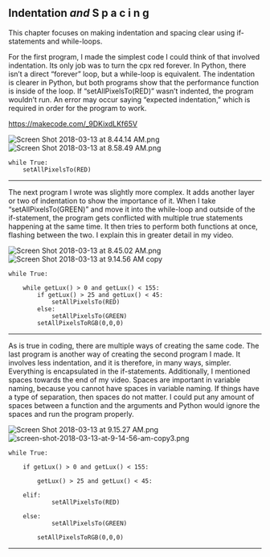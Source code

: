 ##          Indentation *and*  S p a c i n g
This chapter focuses on making indentation and spacing clear using if-statements and while-loops.

For the first program, I made the simplest code I could think of that involved indentation. Its only job was to turn the cpx red forever. In Python, there isn’t a direct “forever” loop, but a while-loop is equivalent. The indentation is clearer in Python, but both programs show that the performance function is inside of the loop. If “setAllPixelsTo(RED)” wasn’t indented, the program wouldn’t run. An error may occur saying “expected indentation,” which is required in order for the program to work.

https://makecode.com/_9DKixdLKf65V

![Screen Shot 2018-03-13 at 8.44.14 AM.png](https://lh6.googleusercontent.com/MRob3W86c6E-njEcqlsZXQuO2RXiGci4hgGy_5SJTUnoqhA_AoXUEYzEm81i-r5tNKp83VRTyLXdGbPafFJC_86JEK2uctmciR6jmjl0uRuum8tNTaVBHaZfA-3gKgHKcNTi_pSb)![Screen Shot 2018-03-13 at 8.58.49 AM.png](https://lh3.googleusercontent.com/zyFDYlvaxDATXkgdM2ywS7r0pxiHP2XzUrWWtmJOkSvu6-Ld_rlELEBtcjextnKTZN26L8fHSH0qmQe7slUFGaVrOa2tijF_4dH0N0zjzzdJJxLgLF7dYO9quBTicDXVV4jMkRT3)
	
	while True:
		setAllPixelsTo(RED)
____
The next program I wrote was slightly more complex. It adds another layer or two of indentation to show the importance of it. When I take “setAllPixelsTo(GREEN)” and move it into the while-loop and outside of the if-statement, the program gets conflicted with multiple true statements happening at the same time. It then tries to perform both functions at once, flashing between the two. I explain this in greater detail in my video.

![Screen Shot 2018-03-13 at 8.45.02 AM.png](https://lh4.googleusercontent.com/6WpicTm2hUQvmvo4LAfacT9LVqWg4BoNt9WfZOM6kZNW9PO11FosSjQksFRYtR0HD_gBudEoViUJRfHtvXcMYiXhCcx5dIVsoLFJSuW89ppsT9JwaVOVFVyVeYCjAtDRrTGvEdKW)
![Screen Shot 2018-03-13 at 9.14.56 AM copy](https://lh6.googleusercontent.com/BX4m0wx9t-50yG6X1EXih8FzW8B-9Q1cmHP9VuF3qalCi2NU7Ixtt-IVsTKvIb36p7gOU0B1923tjRG4YidSYdYxpMdgWGZZtHGAxSjtZ45W8fO3wLegfyXQ1ZWrk4-5AyNOKkB6)

	while True:

		while getLux() > 0 and getLux() < 155:
			if getLux() > 25 and getLux() < 45:
				setAllPixelsTo(RED)
			else:
				setAllPixelsTo(GREEN)
			setAllPixelsToRGB(0,0,0)
____
As is true in coding, there are multiple ways of creating the same code. The last program is another way of creating the second program I made. It involves less indentation, and it is therefore, in many ways, simpler. Everything is encapsulated in the if-statements. Additionally, I mentioned spaces towards the end of my video. Spaces are important in variable naming, because you cannot have spaces in variable naming. If things have a type of separation, then spaces do not matter. I could put any amount of spaces between a function and the arguments and Python would ignore the spaces and run the program properly.

![Screen Shot 2018-03-13 at 9.15.27 AM.png](https://lh6.googleusercontent.com/4CS0wF7tW5BuDLYURlc0L-KdZC_Eha-ddei5V-DgpNLv2UdQg5Cxm12NoIDWdVqnUfV5agZ2PMq3D2VnOGIJhVHSxuShVLQYjIpq6Hhosb_WeIYM7EMNqdjeUEiHxd9ot4l5INWp)
![screen-shot-2018-03-13-at-9-14-56-am-copy3.png](https://lh3.googleusercontent.com/2wd4T2LAkGGsGvKme3emsHvyvxdpi24yKj7WXWJT5kgz-XIN5ze68_GFhFXrj0JfJjJfB4z3DrtdeBgEkoNBEzR3WAoE8Nvve-mbcImAVK4nZckuh-Ip-vU6FQfvvuouBd1aeoRQ)
	
	while True:

		if getLux() > 0 and getLux() < 155:
	
			getLux() > 25 and getLux() < 45:
		
		elif:
				setAllPixelsTo(RED)
			
		else:
				setAllPixelsTo(GREEN)
			
			setAllPixelsToRGB(0,0,0)
____
